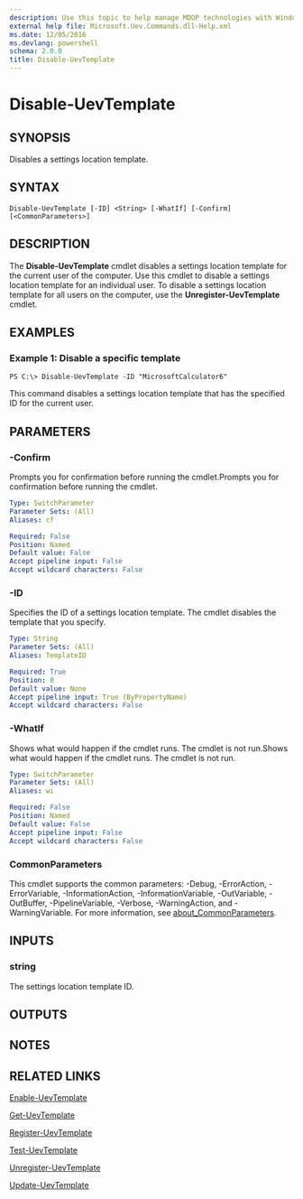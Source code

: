 ```yaml
---
description: Use this topic to help manage MDOP technologies with Windows PowerShell.
external help file: Microsoft.Uev.Commands.dll-Help.xml
ms.date: 12/05/2016
ms.devlang: powershell
schema: 2.0.0
title: Disable-UevTemplate
---
```


# Disable-UevTemplate

## SYNOPSIS
Disables a settings location template.

## SYNTAX

```
Disable-UevTemplate [-ID] <String> [-WhatIf] [-Confirm] [<CommonParameters>]
```

## DESCRIPTION
The **Disable-UevTemplate** cmdlet disables a settings location template for the current user of the computer.
Use this cmdlet to disable a settings location template for an individual user.
To disable a settings location template for all users on the computer, use the **Unregister-UevTemplate** cmdlet.

## EXAMPLES

### Example 1: Disable a specific template
```
PS C:\> Disable-UevTemplate -ID "MicrosoftCalculator6"
```

This command disables a settings location template that has the specified ID for the current user.

## PARAMETERS

### -Confirm
Prompts you for confirmation before running the cmdlet.Prompts you for confirmation before running the cmdlet.

```yaml
Type: SwitchParameter
Parameter Sets: (All)
Aliases: cf

Required: False
Position: Named
Default value: False
Accept pipeline input: False
Accept wildcard characters: False
```

### -ID
Specifies the ID of a settings location template.
The cmdlet disables the template that you specify.

```yaml
Type: String
Parameter Sets: (All)
Aliases: TemplateID

Required: True
Position: 0
Default value: None
Accept pipeline input: True (ByPropertyName)
Accept wildcard characters: False
```

### -WhatIf
Shows what would happen if the cmdlet runs.
The cmdlet is not run.Shows what would happen if the cmdlet runs.
The cmdlet is not run.

```yaml
Type: SwitchParameter
Parameter Sets: (All)
Aliases: wi

Required: False
Position: Named
Default value: False
Accept pipeline input: False
Accept wildcard characters: False
```

### CommonParameters
This cmdlet supports the common parameters: -Debug, -ErrorAction, -ErrorVariable, -InformationAction, -InformationVariable, -OutVariable, -OutBuffer, -PipelineVariable, -Verbose, -WarningAction, and -WarningVariable. For more information, see [about_CommonParameters](https://go.microsoft.com/fwlink/?LinkID=113216).

## INPUTS

### string
The settings location template ID.

## OUTPUTS

## NOTES

## RELATED LINKS

[Enable-UevTemplate](./Enable-UevTemplate.md)

[Get-UevTemplate](./Get-UevTemplate.md)

[Register-UevTemplate](./Register-UevTemplate.md)

[Test-UevTemplate](./Test-UevTemplate.md)

[Unregister-UevTemplate](./Unregister-UevTemplate.md)

[Update-UevTemplate](./Update-UevTemplate.md)


